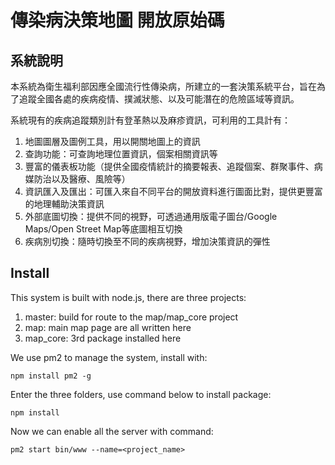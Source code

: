 # 傳染病決策地圖 開放原始碼

## 系統說明
本系統為衛生福利部因應全國流行性傳染病，所建立的一套決策系統平台，旨在為了追蹤全國各處的疾病疫情、撲滅狀態、以及可能潛在的危險區域等資訊。

系統現有的疾病追蹤類別計有登革熱以及麻疹資訊，可利用的工具計有：

1. 地圖圖層及圖例工具，用以開關地圖上的資訊
2. 查詢功能：可查詢地理位置資訊，個案相關資訊等
3. 豐富的儀表板功能（提供全國疫情統計的摘要報表、追蹤個案、群聚事件、病媒防治以及醫療、風險等）
4. 資訊匯入及匯出：可匯入來自不同平台的開放資料進行圖面比對，提供更豐富的地理輔助決策資訊
5. 外部底圖切換：提供不同的視野，可透過通用版電子圖台/Google Maps/Open Street Map等底圖相互切換
6. 疾病別切換：隨時切換至不同的疾病視野，增加決策資訊的彈性

## Install
This system is built with node.js, there are three projects:
1. master: build for route to the map/map_core project
2. map: main map page are all written here
3. map_core: 3rd package installed here

We use pm2 to manage the system, install with:

    npm install pm2 -g

Enter the three folders, use command below to install package:

    npm install

Now we can enable all the server with command:

    pm2 start bin/www --name=<project_name>




